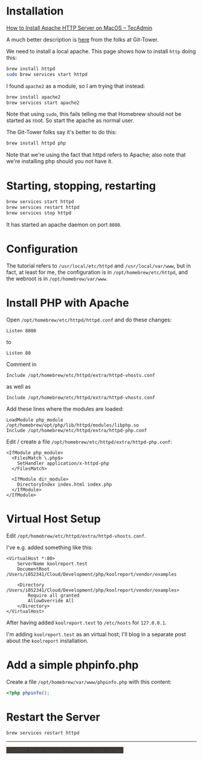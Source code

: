 # Installation

[How to Install Apache HTTP Server on MacOS – TecAdmin](https://tecadmin.net/install-apache-macos-homebrew/)

A much better description is [here](https://www.git-tower.com/blog/apache-on-macos/) from the folks at Git-Tower.

We need to install a local apache. This page shows how to install `http` doing this:

```bash
brew install httpd
sudo brew services start httpd
```

I found `apache2` as a module, so I am trying that instead:

```bash
brew install apache2
brew services start apache2
```

Note that using `sudo`, this fails telling me that Homebrew should not be started as root. So start the apache as normal user.

The Git-Tower folks say it's better to do this:

```bash
brew install httpd php
```

Note that we're using the fact that httpd refers to Apache; also note that we're installing php should you not have it.

# Starting, stopping, restarting

```bash
brew services start httpd
brew services restart httpd
brew services stop httpd
```

It has started an apache daemon on port `8080`.

# Configuration

The tutorial refers to `/usr/local/etc/httpd` and `/usr/local/var/www`, but in fact, at least for me, the configuration is in `/opt/homebrew/etc/httpd`, and the webroot is in `/opt/homebrew/var/www`.


# Install PHP with Apache

Open `/opt/homebrew/etc/httpd/httpd.conf` and do these changes:

```
Listen 8080
```

to

```
Listen 80
```

Comment in

```
Include /opt/homebrew/etc/httpd/extra/httpd-vhosts.conf
```

as well as

```
Include /opt/homebrew/etc/httpd/extra/httpd-vhosts.conf
```


Add these lines where the modules are loaded:

```
LoadModule php_module /opt/homebrew/opt/php/lib/httpd/modules/libphp.so
Include /opt/homebrew/etc/httpd/extra/httpd-php.conf
```

Edit / create a file `/opt/homebrew/etc/httpd/extra/httpd-php.conf`:

```
<IfModule php_module>
  <FilesMatch \.php$>
    SetHandler application/x-httpd-php
  </FilesMatch>

  <IfModule dir_module>
    DirectoryIndex index.html index.php
  </IfModule>
</IfModule>
```

# Virtual Host Setup

Edit `/opt/homebrew/etc/httpd/extra/httpd-vhosts.conf`.

I've e.g. added something like this:

```
<VirtualHost *:80>
    ServerName koolreport.test
    DocumentRoot /Users/i052341/Cloud/Development/php/koolreport/vendor/examples

    <Directory /Users/i052341/Cloud/Development/php/koolreport/vendor/examples>
        Require all granted
        AllowOverride All
    </Directory>
</VirtualHost>
```

After having added `koolreport.test` to `/etc/hosts` for `127.0.0.1`.

I'm adding `koolreport.test` as an virtual host; I'll blog in a separate post about the `koolreport` installation.



# Add a simple phpinfo.php

Create a file  `/opt/homebrew/var/www/phpinfo.php` with this content:

```php
<?php phpinfo();
```

# Restart the Server

```bash
brew services restart httpd
```






---
<mark style="margin-top: 100; background-color: #3B3836; color: #494942">Created: 1`$=dv.span(dv.current().file.ctime)`</mark>